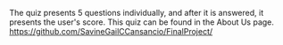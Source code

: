 The quiz presents 5 questions individually, and after it is answered, it presents the user's score. This quiz can be found in the About Us page.
https://github.com/SavineGailCCansancio/FinalProject/
